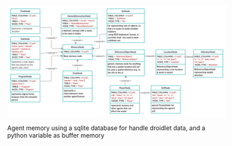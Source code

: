 ![UML Diagram for the memory nodes in base agent](base_agent_memory_nodes.jpg?raw=True)

Agent memory using a sqlite database for handle droidlet data, and a python variable as buffer memory
